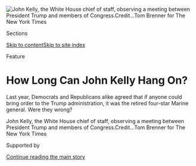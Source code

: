 <div id="app">

<div>

<div>

<div>

</div>

<div data-aria-hidden="false">

<div id="site-content" data-role="main">

<div>

<div class="css-1aor85t" style="opacity:0.000000001;z-index:-1;visibility:hidden">

<div class="css-1hqnpie">

<div class="css-epjblv">

<span class="css-z6pdnw">How Long Can John Kelly Hang
On?</span>

</div>

<div class="css-k008qs">

<div class="css-1iwv8en">

<span class="css-18z7m18"></span>

<div>

<div>

</div>

</div>

</div>

<span class="css-1n6z4y">https://nyti.ms/2sYWYUB</span>

<div class="css-1705lsu">

<div class="css-4xjgmj">

<div class="css-4skfbu" data-role="toolbar" data-aria-label="Social Media Share buttons, Save button, and Comments Panel with current comment count" data-testid="share-tools">

  - 
  - 
  - 
  - 
    
    <div class="css-6n7j50">
    
    </div>

  - 
  - 

</div>

</div>

</div>

</div>

</div>

</div>

<div class="css-11qgg8s">

</div>

<div id="fullBleedHeaderContent">

<div class="css-1mre5cn">

![<span class="css-i48y28 e13ogyst0" data-aria-hidden="true">John Kelly,
the White House chief of staff, observing a meeting between President
Trump and members of
Congress.</span><span class="css-ach9cc e1z0qqy90" itemprop="copyrightHolder"><span class="css-1ly73wi e1tej78p0">Credit...</span><span><span>Tom
Brenner for The New York
Times</span></span></span>](https://static01.graylady3jvrrxbe.onion/images/2018/03/04/magazine/04mag-kelly1/04mag-kelly1-articleLarge-v3.jpg?quality=75&auto=webp&disable=upscale)

</div>

<div class="css-hy7cq4">

<div class="css-6cn7ki">

<div class="NYTAppHideMasthead css-1bcu9v6 e1suatyy0">

<div class="section css-1o1qe8k e1suatyy2">

<div class="css-cu5p7t er09x8g0">

<div class="css-6n7j50">

</div>

<span class="css-1dv1kvn">Sections</span>

[Skip to content](#site-content)[Skip to site index](#site-index)

</div>

<div class="css-10698na e1huz5gh0">

</div>

</div>

</div>

Feature

<div class="css-1sojcmr ehdk2mb0">

# How Long Can John Kelly Hang On?

</div>

Last year, Democrats and Republicans alike agreed that if anyone could
bring order to the Trump administration, it was the retired four-star
Marine general. Were they wrong?

</div>

</div>

<div class="css-nwzfg5 e1gnum310">

<span class="css-1f9pvn2 magazine">John Kelly, the White House chief of
staff, observing a meeting between President Trump and members of
Congress.</span><span class="css-ach9cc e1z0qqy90" itemprop="copyrightHolder"><span class="css-1ly73wi e1tej78p0">Credit...</span><span><span>Tom
Brenner for The New York Times</span></span></span>

</div>

<div id="sponsor-wrapper" class="css-1hyfx7x">

<div id="sponsor-slug" class="css-19vbshk">

Supported by

</div>

[Continue reading the main
story](#after-sponsor)

<div id="sponsor" class="ad sponsor-wrapper" style="text-align:center;height:100%;display:block">

</div>

<div id="after-sponsor">

</div>

</div>

<div class="css-1fl1393 e1gnum311">

<div class="css-18e8msd">

<div class="css-vp77d3 epjyd6m0">

<div class="css-1baulvz">

By [<span class="css-1baulvz last-byline" itemprop="name">Matt
Flegenheimer</span>](https://www.nytimes3xbfgragh.onion/by/matt-flegenheimer)

</div>

</div>

  - Feb. 26,
    2018

  - 
    
    <div class="css-4xjgmj">
    
    <div class="css-d8bdto" data-role="toolbar" data-aria-label="Social Media Share buttons, Save button, and Comments Panel with current comment count" data-testid="share-tools">
    
      - 
      - 
      - 
      - 
        
        <div class="css-6n7j50">
        
        </div>
    
      - 
      - 
    
    </div>
    
    </div>

</div>

</div>

</div>

<div class="section meteredContent css-1r7ky0e" name="articleBody" itemprop="articleBody">

<div class="css-1fanzo5 StoryBodyCompanionColumn">

<div class="css-53u6y8">

<span class="css-ggqk20 ethc9we0">O</span>n a Saturday afternoon last
July, the day after John Kelly agreed to become President Trump’s chief
of staff, an email arrived in his inbox. “Congratulations\!” it began.
“(I think\!)”

The sender was Philippe Reines, Hillary Clinton’s longtime aide and
image buffer since her time in the Senate. Reines met Kelly while
working for Clinton at the State Department, when Kelly was a senior
military aide to Leon Panetta, then the defense secretary. The two
stayed in touch. After Kelly left military service in 2016, he joined
the advisory board at Reines’s consulting firm, Beacon Global
Strategies, cashing a couple of checks before he was summoned to Trump
Tower.

“Can’t say I’m rooting for your boss, but I’m absolutely rooting for
you,” Reines wrote to Kelly. “Especially if it takes the edges off him.”
He offered some unsolicited advice: Stay off television. Tend to the
mystique. Let the Kellyanne Conways and Anthony Scaramuccis talk up the
president on cable. “You don’t want to be in that basket,” Reines said.

Kelly replied the next day. “Thanks for taking the time,” he wrote. “I
came to these same conclusions. I may be in this job for a day, or a few
years, but I will stay true to my values. We are in dangerous times,
Philippe, and the POTUS — any POTUS — needs all the help he can get.
What I do I do for the country. That’s been my North Star for 46+ years
of service and it’s worked thus far.”

</div>

</div>

<div class="css-1fanzo5 StoryBodyCompanionColumn">

<div class="css-53u6y8">

Seven months later, over Presidents’ Day weekend, Air Force One touched
down, as it often does, in Florida, for a spell of distinctly Trumpian
president-ing: Trump visited a hospital that treated victims of the
Parkland school massacre before decamping to Mar-a-Lago, where a Studio
54-style disco party was waiting. The next night, he shared a meal at
the club with his adult sons, Don Jr. and Eric, and Geraldo Rivera.
Near, but not so near, was Kelly, dining at another table. Some guests
approached Kelly to pay tribute, thanking him for keeping the president
on course. “That’s what the White House needs: discipline,” Wayne Allyn
Root, a Trump-loving radio host who introduced himself to Kelly that
night, told me. “I won’t say he’s a celebrity. That’s probably a bad
word. But he’s a person that’s respected by everybody.”

For most of his 67 years, Kelly, a retired four-star Marine general who
projects the weary asceticism of a TV cop perpetually two weeks from
retirement, might have been out of place among Mar-a-Lago’s bronzed
faces and gilded trimmings. But by mid-February, this was one of the few
rooms where he could still expect such a warm reception. Back in
Washington, the
[scandal](https://www.nytimes3xbfgragh.onion/2018/02/19/us/politics/trump-kelly-porter.html)
surrounding his handling of abuse claims against a top aide, Rob Porter,
hummed through its second week — an unusual longevity in a White House
where news of a Trump lawyer’s pre-election hush payment to a porn star
had come and gone without great consequence. More surprising still was
how quickly, and unshakably, the crisis attached itself to Kelly, whose
sins — praising the aide too forcefully before his departure,
purportedly sitting on the allegations for months without acting — felt
airlifted from an era of more traditional Washington cover-ups. Kelly
held onto his job through the weekend, which did not initially seem like
a given. But Trump had already been musing privately about possible
replacements.

Even among Trump critics, Kelly once inspired uncommon sympathy. While
other high-level officials, like [Jeff
Sessions](https://www.nytimes3xbfgragh.onion/2017/07/19/us/politics/trump-interview-sessions-russia.html)
and [Rex
Tillerson](https://www.nytimes3xbfgragh.onion/2017/10/17/magazine/rex-tillerson-and-the-unraveling-of-the-state-department.html),
had invited doubts about how long they could possibly tolerate working
in the administration, Kelly’s responsibilities seemed uniquely
masochistic: He was the chief disciplinarian in a famously undisciplined
White House. “You never run into somebody like Trump in the military,”
Panetta told me. “They’d usually get kicked out.” The job itself was
premised on a paradox: If Trump weren’t Trump, Kelly’s position would be
bearable. And if Trump weren’t Trump, you would not need a John Kelly.

Now, Kelly’s struggle has grown lonelier — informed, even before the
Porter affair, by yawning cracks in his once-broad base of support. Some
of Trump’s deepest skeptics had convinced themselves, despite a career’s
worth of counterevidence, that a well-traveled military man might temper
the president’s instincts, particularly on immigration. Then there were
Kelly’s friends, who had already worried that the job was bending Kelly
to its will, and not the other way around.

**Shortly after** Election Day, Senator Tom Cotton, the Arkansas
Republican, went to Trump Tower to see the president-elect. Trump was
preparing to staff his cabinet, and he asked Cotton, an Iraq war
veteran, to name the best general of this generation. Cotton chose
Kelly. “The president didn’t know about General Kelly and asked me to
tell him more,” Cotton told me. In December, Trump nominated Kelly to
run the Department of Homeland Security.

</div>

</div>

<div class="css-1fanzo5 StoryBodyCompanionColumn">

<div class="css-53u6y8">

Unlike many prospective additions to the administration, Kelly had
stayed out of the 2016 campaign. In an [interview with Foreign
Policy](http://foreignpolicy.com/2016/07/11/ex-general-to-top-brass-stay-out-of-the-cesspool-of-domestic-politics/)
that July, he said he would be willing to serve in either a Trump or a
Clinton administration but made plain his distaste for the “cesspool of
domestic politics.” “To join in the political fray, I don’t think it
convinces anyone,” he said, chiding fellow military leaders who had
lined up behind candidates. “It just becomes a talking point on
CNN.”

</div>

</div>

<div style="max-width:100%;margin:0 auto">

<div class="css-17dprlf" data-id="100000005613734" data-slug="magazine-fullspread" style="max-width:1050px">

</div>

</div>

<div class="css-1fanzo5 StoryBodyCompanionColumn">

<div class="css-53u6y8">

His confirmation process was mostly incident-free, specked with the kind
of John Wayne dialogue that had dazzled Trump from the start. Before
Kelly’s Senate hearing, an aide who helped him prepare, Blain Rethmeier,
noticed the general had neglected to attach a flag pin to his lapel.
“Blain,” Kelly told him, declining the pin, “I am an American flag.”
He was confirmed on Inauguration Day, 88 votes to 11. “A great choice,”
Senator Chuck Schumer, the Democratic leader, said at the time.

Kelly grew up in Boston’s Brighton section, the Catholic-school-educated
son of a postal worker; fellow Marines later joked that his accent
required a Boston-to-English translator. In his own telling, he was
shaped by two forces in the neighborhood: men who had worn the military
uniform — his father, his uncles, everyone on the block — and the
ubiquitous drug use among his peers. “He would claim that growing up in
South Boston, he lost most of everybody he grew up with to drugs,” Adam
Isacson, the director of defense oversight at the Washington Office on
Latin America, told me, recalling meetings with Kelly when he led the
United States Southern Command. “It was part of his persona.”

By the time the Iraq war began, Kelly, by then a three-decade veteran of
the corps, had become the first Marine promoted to brigadier general in
an active combat zone in over half a century, according to the Marines.
On Barack Obama’s first trip to Iraq as the presumed Democratic nominee
in July 2008, Kelly rode with him in an armored truck across Anbar
Province. His career advanced rapidly during Obama’s first term, and in
2012, he was named to head the Southern Command (“Southcom”), charged
with overseeing United States military operations in Central and South
America and the Caribbean.

Under Obama, Kelly — a typically conservative Marine, friends say — was
nominally tasked with steering the country toward policies he often
abhorred. After officials pushed the repeal of “don’t ask, don’t tell,”
Kelly seethed. “Marines will die from this,” he told colleagues at the
Pentagon. (The Trump White House disputes this.) He was also a fierce
defender of the status quo at Guantánamo Bay, which fell under his
command, publicly criticizing efforts to close the facility and chafing
at media accounts that humanized those being held there. When some
detainees began a hunger strike during Obama’s second term, Kelly feared
that the issue was being framed too sympathetically. His charges were
instructed to call the act “long-term nonreligious fasting” instead.

But perhaps Kelly’s most instructive experiences at Southcom involved
the scourge of trafficking — drugs, weapons, people. From command
headquarters, just outside Miami, he tracked narcotics production in
Colombia and Guatemala. At a forum in 2015, Kelly recalled meeting an
official from Customs and Border Protection who oversaw some 200 miles
of the Mexico-Texas line. “I asked her how much cocaine she got last
year. She said, proud as she could be, ‘642 pounds,’ ” Kelly said.
“That’s pocket litter to me. I got 191 metric tons last year.” He
also charted the rise of MS-13, an international criminal gang that had
become a security threat across Central America.

</div>

</div>

<div class="css-1fanzo5 StoryBodyCompanionColumn">

<div class="css-53u6y8">

Kelly seemed to see immigration almost entirely through the prism of
security — paralleling Trump’s campaign, which nodded to the zero-sum
economic view of immigration prominent on the right for years, but
dwelled far more on [blood-and-guts
anecdotes](https://www.nytimes3xbfgragh.onion/2016/09/02/us/politics/transcript-trump-immigration-speech.html)
of violent crime by immigrants. Although Southcom’s area of
responsibility does not include Mexico, this did not discourage Kelly
from holding forth on the country, making claims that, according to
Obama-administration officials, sometimes contradicted the intelligence
of Northcom, the Pentagon command covering Mexico. At the height of the
Ebola scare of 2014, he [suggested
publicly](https://www.youtube.com/watch?v=_MzR6Kl5VPI) that the disease
would spark a stampede across the border, incensing White House staff
members who thought he was stoking panic. “If it breaks out, it’s
literally, ‘Katie, bar the door,’ ” Kelly said. “And there will be mass
migration into the United States.”

**As he assumed** control at Homeland Security, Kelly implied that his
views on immigration were more nuanced than Trump’s, infused with
compassion for a region whose leaders he had come to know personally. In
preconfirmation testimony, Kelly accused the United States of “ignoring
what our drug demand does to the people of Central and South America,”
whose countries had devolved at times into “nearly failed narco-states.”
He positioned himself as a moderate voice in sessions with lawmakers,
casting doubt on the wisdom of a massive border wall. Speaking to a
group of Democrats last year, he suggested that undocumented immigrants
without a serious criminal footprint would not be enforcement
priorities. “He said, ‘I’m the best thing to happen to DACA
recipients,’ ” Representative Nanette Diaz Barragán, a California
Democrat, told me.

The benefit of the doubt lasted nine days. On Jan. 29, Trump signed an
[executive
order](https://www.nytimes3xbfgragh.onion/2017/01/29/us/politics/donald-trump-rush-immigration-order-chaos.html)
barring entry to the United States by residents of seven predominantly
Muslim countries, inciting large [protests at
airports](https://www.nytimes3xbfgragh.onion/2017/01/30/magazine/the-chaos-at-kennedy-airport-and-the-chaos-to-come.html)
across the country — and a backlash against Democrats who had voted to
confirm Kelly, whose department was left to carry out the order. Kelly
[told angry
lawmakers](https://www.washingtonpost.com/world/national-security/in-their-courtrooms-theyre-protected-by-people-like-me-dhs-secretary-weighs-in-on-legal-dispute-over-trump-ban/2017/02/07/5e37fc4e-ed4e-11e6-9662-6eedf1627882_story.html)
that responsibility for the chaos was “all on me.” In reality, according
to an exhaustive [Inspector General’s
report](https://www.oig.dhs.gov/sites/default/files/assets/2018-01/OIG-18-37-Jan18.pdf)
released early this year, Kelly and his team were caught almost entirely
off-guard. He told investigators that “he had assumed that White House
staff had proactively engaged Congress and other stakeholders” before
the order was signed, according to the report. Publicly, Kelly cheered
the spirit of the measure,
[arguing](https://www.nytimes3xbfgragh.onion/2017/06/11/us/politics/as-trump-sounds-urgent-note-on-travel-ban-a-vetting-revamp-grinds-on.html)
that a federal court order blocking the ban was preventing the nation
from doing “all that we can to weed out potential wrongdoers from these
locations.” Privately, he faulted the execution. “That’s not going to
happen again,” he told the White House.

At the same time, Kelly was making good on a signature Trump campaign
promise. Immigration officers arrested more than 140,000 people in 2017,
a sharp uptick. “We questioned the fact that many of these arrests were
taking place when parents were dropping off their children to go to
school,” Representative Nydia Velázquez, a Democrat from New York who
met with Kelly at the time, told me. “He didn’t back down.”

By then, most Democrats had seen enough. “He’s disappointing to me,”
Schumer decided by February of last year, suggesting in an interview
that Kelly was probably “regretting going
in.”

</div>

</div>

<div style="max-width:100%;margin:0 auto">

<div class="css-17dprlf" data-id="100000005765305" data-slug="04mag-kelly-pullquote1" style="max-width:600px">

</div>

</div>

<div class="css-1fanzo5 StoryBodyCompanionColumn">

<div class="css-53u6y8">

Kelly betrayed no second thoughts in public. He also began taking on
duties that appeared to be outside his jurisdiction. When news broke
that Trump’s son-in-law, Jared Kushner, worked to establish a secret
communications channel with Russian diplomats during the transition, it
was Kelly who [defended the
effort](https://www.nytimes3xbfgragh.onion/2017/05/28/us/politics/trump-returns-to-us-and-to-berating-newsmedia-on-twitter.html)
on television as “a good thing.” In May, addressing a private breakfast
with former diplomats and foreign-policy experts, Kelly said he had
suggested to Tillerson, the ever-beleaguered secretary of state, that he
could “take care of Central America” while Tillerson confronted
first-order headaches like North Korea, according to a person in the
room. (A White House spokesman disputes this account.)

</div>

</div>

<div class="css-1fanzo5 StoryBodyCompanionColumn">

<div class="css-53u6y8">

It was no secret, by then, that Trump had grown disenchanted with his
first chief of staff, Reince Priebus, who presided over a team consumed
by squabbling factions, endless leaks and overbroad walk-in privileges
for presidential face time. (During one Oval Office meeting Trump had
with New York Times reporters in April, no fewer than 20 people came and
went.) In an interview with The Times last December, Kelly said that he
told Trump around this time that he did not believe the president “was
being well served by the staff” in some respects. A month and a half
later, Kelly recalled, Trump called and said, “I need you to be chief.”

**Kelly set out** first to slay the meandering, oversize meetings he
loathed. “I see these people,” he used to tell staff members at Homeland
Security, after returning from the White House. “I don’t even know who
they are or what they do.” Almost immediately, he sought to institute
new rules: Meetings were to be tight, targeted and surprise-free. Once,
Vice President Mike Pence showed up for one unexpectedly. “You guys have
the meeting,” Kelly grumbled, walking off, according to a White House
official who witnessed the exchange.

For decades, the White House chief of staff’s mandate has been a kind of
tough love — the capacity to close the door to the Oval Office and tell
the president what he does not want to hear. “Above all, you are the
honest broker of information,” Chris Whipple, the author of “[The
Gatekeepers](https://www.nytimes3xbfgragh.onion/2017/03/24/books/review/the-head-honchos-head-honcho.html),”
a history of White House chiefs, told me. True to this template, Kelly
clamped down on the free flow of information to Trump, who once rifled
through [Breitbart
articles](https://www.nytimes3xbfgragh.onion/2017/03/04/us/politics/trump-obama-tap-phones.html)
and conspiracy-stuffed printouts with impunity. Some executive riffraff
was expelled altogether. “He fired me like a gentleman,” says Anthony
Scaramucci, who lasted 11 days as communications director and scolds
anyone who suggests it was 10. Those who dared attempt an unsanctioned
chat with the president could expect a Kelly follow-up: “You want to be
chief of staff?”

The early purges, which included the exits of the advisers [Stephen K.
Bannon](https://www.nytimes3xbfgragh.onion/2017/08/18/us/politics/steve-bannon-trump-white-house.html)
and [Sebastian
Gorka](https://www.nytimes3xbfgragh.onion/2017/08/25/us/politics/sebastian-gorka-leaves-white-house.html),
restored a measure of good will toward Kelly among Democrats. But again,
Kelly’s kinship with Trump on immigration was underestimated. “Part of
that is the Marine in him, part of that is the Irish guy in Boston who
believes that in the end, you really do have to abide by the laws,”
Panetta, a friend of Kelly’s, told me. “I think that’s what’s coming out
now.”

In November, as Homeland Security was set to extend residency permits
for tens of thousands of Hondurans living in the United States, Kelly
made an 11th-hour plea to the department’s acting secretary to
reconsider the move. When the administration debated lowering the annual
cap on refugees — should it stay at 110,000? Fall to 50,000, the minimum
recommended by Defense and State Department officials? Land somewhere in
between? — Kelly offered his take: If it were his call, he said, the
number would be between zero and one. The administration settled on
45,000.

Even as Kelly has driven out the most flamboyant West Wing agitators —
Scaramucci, Omarosa Manigault Newman, Bannon, Gorka — it has not gone
unnoticed that [Stephen
Miller](https://www.nytimes3xbfgragh.onion/2017/10/09/us/politics/stephen-miller-trump-white-house.html),
the 32-year-old senior policy adviser and Trump’s nativist id on
immigration policy since the campaign, has thrived on Kelly’s watch. “He
turns out to have been more hawkish than I might have expected,” Mark
Krikorian, the executive director of the hard-line Center for
Immigration Studies, told me of Kelly. “It’s a pleasant surprise.”

In January, several Senate moderates believed they were close to
securing Trump’s support for a compromise measure protecting the young
undocumented immigrants known as Dreamers, in exchange for
border-security funding and other policy adjustments. Trump invited some
of them to a [televised
summit](https://www.nytimes3xbfgragh.onion/2018/01/09/us/politics/trump-immigration-meeting.html)
at the White House, where he told them he would approve any legislation
they brought him. “I’m not going to say, ‘Oh, gee, I want this, or I
want that,’ ” he said. “I’ll be signing it.” He even assured Senator
Dianne Feinstein, Democrat of California, that he welcomed a stand-alone
bill protecting the Dreamers from deportation — anathema to the
negotiating position of Republicans in Congress, some of whom rushed to
dissuade him at the table.

</div>

</div>

<div class="css-1fanzo5 StoryBodyCompanionColumn">

<div class="css-53u6y8">

Kelly sat silently through the televised session. But after about an
hour, when the cameras were dismissed and the meeting began in earnest,
he unburdened himself in what four attendees described as a caustic
scolding. “You’ve been fiddling around for years on immigration,” he
told lawmakers. The time had come, he said before leaving in a huff, to
“do your job.” Attendees were handed a document labeled “MUST HAVE’S,”
outlining the administration’s demands: billions in border-wall funding,
an end to “extended chain migration” and a move toward a “merit-based
system” for legal immigration. These were requirements long pushed by
Kelly and Miller and likely to sink any deal with Democrats.

“What’s this?” Trump asked, according to three people present,
eyeballing the list of what were ostensibly his own policy directives.
He suggested the papers were unhelpful and could be disregarded.
Lawmakers left the meeting unsure if the president knew his own
administration’s position, or if he was even responsible for
it.

</div>

</div>

<div style="max-width:100%;margin:0 auto">

<div class="css-17dprlf" data-id="100000005765306" data-slug="04mag-kelly-pullquote2" style="max-width:600px">

</div>

</div>

<div class="css-1fanzo5 StoryBodyCompanionColumn">

<div class="css-53u6y8">

Days later, a bipartisan group of senators led by Dick Durbin of
Illinois and Lindsey Graham of South Carolina thought again that they
could sell Trump on their plans, only to be [thwarted
anew](https://www.nytimes3xbfgragh.onion/2018/01/19/us/politics/trump-durbin-immigration-daca.html).
This time, they did not conceal their frustrations with Kelly in
particular. “I don’t think he was well served by his staff,” Graham
[said](http://transcripts.cnn.com/TRANSCRIPTS/1801/16/sitroom.02.html)
of the president to reporters at the Capitol. And Kelly, he said, was
“part of the staff.”

In another meeting with Hispanic congressional Democrats later in
January, Kelly made the case once more for a “merit-based system” for
legal immigration. Members reminded him what he was asking of them.
“He’s saying this to 25 members of the Congressional Hispanic
Caucus\!” Representative Luis Gutiérrez, an Illinois Democrat, told me.
“My mom came with a fifth-grade education. Someone stood up and said
to him, ‘So you don’t think we should even be here?’ We’re the children
of those parents. And we’re members of Congress.”

Kelly’s active role in immigration policy, Whipple told me, was highly
unusual for a chief of staff, setting Kelly apart from even otherwise
partisan warriors like Dick Cheney, who served as chief to Gerald Ford,
and Rahm Emanuel, the first to hold the position under Obama. “This is
abnormal,” Whipple said. “He’s been more partisan than almost any chief
of staff I can think of.”

**It took a** mass shooting and another round of Russia intrigue to
elbow speculation about Kelly’s job status, post-Porter scandal,
temporarily out of the news. “Trying to keep below the radar
particularly after the Porter issue and my involvement was so
inaccurately covered,” Kelly told me in an email, declining an
interview. But his standing has not necessarily rebounded. This fate
seems to flow, in part, from the heightened initial expectations of him.
But it also speaks to his shortage of allies in Trump’s inner circle.
Rivals, sensing a power vacuum, are wasting no time, spawning a
succession of leaks and counterleaks that evoke the Priebus-era West
Wing.

</div>

</div>

<div class="css-1fanzo5 StoryBodyCompanionColumn">

<div class="css-53u6y8">

Today Kelly holds the support of two incongruous constituencies: those
who cheer him on immigration and those who assume, despite the strikes
against him, that he is preventing catastrophes no one can see. But this
base is shrinking. “One Donald is bad enough,” Reines, one of the last
Democratic holdouts,
[tweeted](https://twitter.com/PhilippeReines/status/961585598871064576)
as Kelly cycled through conflicting explanations of the Porter timeline
in February. “We don’t need two.”

Older friends have greeted recent events with a deeper despair. Some war
buddies, eager to publicly support Kelly when he took the job, have
begged off entirely. “I’d prefer not to talk anymore about him,” Mark
Hertling, a retired three-star general who served with Kelly in Iraq,
told me, “given what I’ve seen lately.”

For John Allen, a retired four-star general who has known Kelly since
the late 1970s and endorsed Clinton in 2016, the first distress signal
seemed to come in October. Trump had
[upset](https://www.nytimes3xbfgragh.onion/2017/10/18/us/politics/trump-widow-johnson-call.html)
the widow of La David T. Johnson, an Army sergeant who was killed in an
ambush in Niger, by telling her that her husband “knew what he signed up
for.” Defending himself afterward, Trump falsely accused Obama of not
contacting the families of fallen troops at all, adding (truthfully)
that Obama [did not call
Kelly](https://www.nytimes3xbfgragh.onion/2017/10/17/us/politics/john-kelly-trump-fallen-troops.html)
when his son First Lt. Robert Kelly was killed in Afghanistan in 2010.

Kelly, who had long avoided discussing his loss in detail, [confirmed as
much](https://www.nytimes3xbfgragh.onion/2017/10/19/us/politics/john-kelly-son-trump.html)
from the lectern of the White House briefing room. “It must have been
enormously painful for him,” Allen told me. “John is very private in his
grief.” But Kelly went on to accuse Frederica Wilson, a Florida
congresswoman who knew the widow and listened to Trump’s phone call with
her, of making self-aggrandizing remarks years earlier. A video from the
time quickly [proved him
wrong](https://www.nytimes3xbfgragh.onion/2017/10/20/us/politics/trump-kelly-congresswoman-wilson-niger.html),
but Kelly [never
apologized](https://www.cnn.com/2017/10/30/politics/john-kelly-frederica-wilson-apologize/index.html).
To friends who had winced often at Trump’s conduct, but never Kelly’s,
it was agonizing to watch.

In the months since, Trump and Kelly have found new reasons to grow sick
of each other. Even before the Porter maelstrom began dominating Trump’s
cable-news diet, the president had been smarting for weeks over Kelly’s
suggestion to Fox News that the president had
“[evolved](http://video.foxnews.com/v/5714423988001/#sp=show-clips)”
on his wall demands. Both episodes stirred latent frustrations with
Kelly’s imperious style, which had grated on Trump. “He’s a free
spirit,” Roger Stone, Trump’s longtime informal adviser, said of the
president. “Nobody handles Donald Trump. Nobody manages him. He resents
those who try.” Trump has been [floating Gary
Cohn](https://www.nytimes3xbfgragh.onion/2018/02/14/us/politics/john-kelly-rob-porter-security-clearances.html),
his economic adviser, as a possible replacement.

But on immigration, Kelly’s legacy, such as it is, may already be
secure. His tumble has coincided with what was supposed to be a period
of congressional progress on the issue — testing the priorities of a
president who would still like a wall but thrills at the prospect of any
signing ceremony. After appearing inclined at times toward an agreement
with Democrats before Kelly helped reel him back, Trump has by now
wholly convinced them that he is not to be trusted to cut a deal. Once
held up as the administration’s most credible cross-aisle emissary,
Kelly has instead become the figure — even more than Miller, from whom
Democrats expected nothing less — most closely associated with White
House intransigence. “He’s not a martyr, and he’s not a hostage,”
Juliette Kayyem, a former assistant secretary at Homeland Security under
Obama who has worked with Kelly and who initially cheered his addition
to the administration, told me. “John Kelly is not saving us.”

There is a favorite book of Kelly’s that he has said he rereads at key
moments of his career. It is “The General,” a 1936 novel by C.S.
Forester, set among British forces around World War I. Principally, it
is about a commander unable to meet the moment. “He is a brave guy, a
dedicated guy, a noble guy,” Kelly
[said](http://foreignpolicy.com/2017/07/31/homeland-security-secretary-john-kelly-discusses-c-s-foresters-the-general-2/)
of the protagonist, Herbert Curzon, in a collection of book
recommendations by military leaders published last year, “but a guy who
in the end has become a corps commander — a three-star general — and
when presented with an overwhelming German attack couldn’t figure out
how to deal with it because he’d never developed himself
intellectually.”

Outmatched by his circumstances, Curzon resolves, at least, to fall on
his terms. “He didn’t know the great lessons of the great master, if you
will,” Kelly said, “and then he just decided one day to go down to his
horse, grab his sword, and attack — with the intent of dying.”

</div>

</div>

</div>

<div>

</div>

<div>

</div>

<div>

</div>

<div>

<div id="bottom-wrapper" class="css-1ede5it">

<div id="bottom-slug" class="css-l9onyx">

Advertisement

</div>

[Continue reading the main
story](#after-bottom)

<div id="bottom" class="ad bottom-wrapper" style="text-align:center;height:100%;display:block;min-height:90px">

</div>

<div id="after-bottom">

</div>

</div>

</div>

</div>

</div>

## Site Index

<div>

</div>

## Site Information Navigation

  - [© <span>2020</span> <span>The New York Times
    Company</span>](https://help.nytimes3xbfgragh.onion/hc/en-us/articles/115014792127-Copyright-notice)

<!-- end list -->

  - [NYTCo](https://www.nytco.com/)
  - [Contact
    Us](https://help.nytimes3xbfgragh.onion/hc/en-us/articles/115015385887-Contact-Us)
  - [Work with us](https://www.nytco.com/careers/)
  - [Advertise](https://nytmediakit.com/)
  - [T Brand Studio](http://www.tbrandstudio.com/)
  - [Your Ad
    Choices](https://www.nytimes3xbfgragh.onion/privacy/cookie-policy#how-do-i-manage-trackers)
  - [Privacy](https://www.nytimes3xbfgragh.onion/privacy)
  - [Terms of
    Service](https://help.nytimes3xbfgragh.onion/hc/en-us/articles/115014893428-Terms-of-service)
  - [Terms of
    Sale](https://help.nytimes3xbfgragh.onion/hc/en-us/articles/115014893968-Terms-of-sale)
  - [Site
    Map](https://spiderbites.nytimes3xbfgragh.onion)
  - [Help](https://help.nytimes3xbfgragh.onion/hc/en-us)
  - [Subscriptions](https://www.nytimes3xbfgragh.onion/subscription?campaignId=37WXW)

</div>

</div>

</div>

</div>
